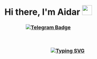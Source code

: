 

<!--
**kadzutokun/kadzutokun** is a ✨ _special_ ✨ repository because its `README.md` (this file) appears on your GitHub profile.

Here are some ideas to get you started:

- 🔭 I’m currently working on ...
- 🌱 I’m currently learning ...
- 👯 I’m looking to collaborate on ...
- 🤔 I’m looking for help with ...
- 💬 Ask me about ...
- 📫 How to reach me: ...
- 😄 Pronouns: ...
- ⚡ Fun fact: ...
-->

<h1 align = 'center'>Hi there, I'm Aidar
<img src="https://github.com/blackcater/blackcater/raw/main/images/Hi.gif" height="32"/></h1>
<h3 align = 'center'><a href='https://t.me/kadzutokun/'>
    <img src="https://img.shields.io/badge/Telegram-27A3E2?style=for-the-badge&logo=telegram&logoColor=white" alt="Telegram Badge"/>
    </a>
</h3>
<br>
<a href="https://git.io/typing-svg"><h3 align="center"><img src="https://readme-typing-svg.herokuapp.com?font=Fira+Code&pause=1000&random=false&width=435&lines=Python+Backend+Developer+from+Kazan" margin-left: 25% alt="Typing SVG" / style = 'margin-left: 25%';></a></h3>
